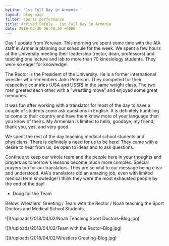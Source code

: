 ```yaml
---
byLine: '1st Full Day in Armenia '
layout: blog-page
filter: sports-performance
title: Arrived Safely - 1st Full Day in Armenia
date: 2018-03-30 06:49:20 +0000
---
```

Day 1 update from Yerevan. This morning we spent some time with the AIA staff in Armenia planning our schedule for the week. We spent a few hours at the University meeting their leadership (rector, dean, professors) and teaching one lecture and lab to more than 70 kinesiology students. They were so eager for knowledge!

The Rector is the President of the University. He is a former international  wrestler who remembers John Peterson. They competed for their respective countries (USA and USSR) in the same weight class. The two men greeted each other with a "wrestling move" and enjoyed some great memories.

It was fun after working with a translator for most of the day to have a couple of students come ask questions in English. It is definitely humbling to come to their country and have them know more of your language then you know of theirs. My Armenian is limited to hello, goodbye, my friend, thank you, yes, and very good.

We spent the rest of the day teaching medical school students and physicians. There is definitely a need for us to be here! They came with a desire to hear from us, be open to ideas and to ask questions.

Continue to keep our whole team and the people here in your thoughts and prayers as tomorrow's lessons become much more complex. Special prayers too for our translators. They are so vital to our message being clear and understood. AIA's translators did an amazing job, even with limited medical term knowledge! I think they were the most exhausted people by the end of the day!

* Doug for the Team

Below: Wrestlers' Greeting / Team with the Rector / Noah teaching the Sport Doctors and Medical School Students.

![](/uploads/2018/04/02/Noah Teaching Sport Doctors-Blog.jpg)

![](/uploads/2018/04/02/Team with the Rector-Blog.jpg)

![](/uploads/2018/04/02/Wrestlers Greeting-Blog.jpg)